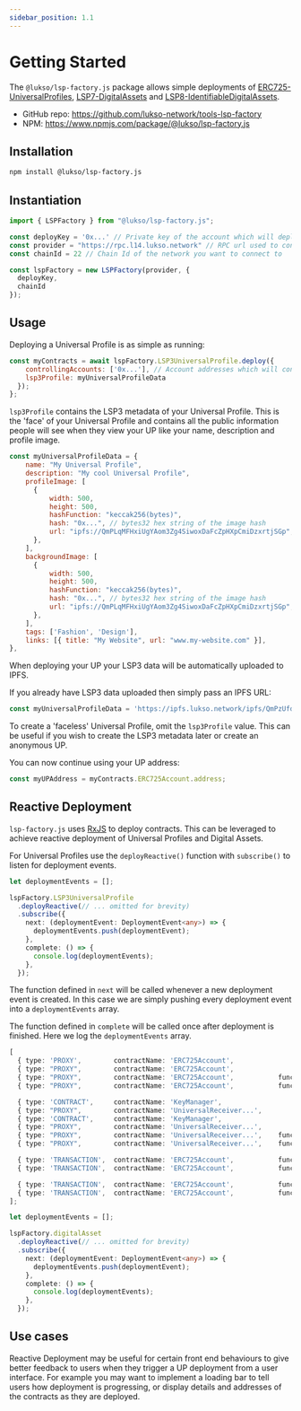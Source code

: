 ```yaml
---
sidebar_position: 1.1
---
```


# Getting Started

The `@lukso/lsp-factory.js` package allows simple deployments of [ERC725-UniversalProfiles](https://github.com/lukso-network/LIPs/blob/main/LSPs/LSP-0-ERC725Account.md), [LSP7-DigitalAssets](https://github.com/lukso-network/LIPs/blob/main/LSPs/LSP-7-DigitalAsset.md) and [LSP8-IdentifiableDigitalAssets](https://github.com/lukso-network/LIPs/blob/main/LSPs/LSP-8-IdentifiableDigitalAsset.md).

- GitHub repo: https://github.com/lukso-network/tools-lsp-factory
- NPM: https://www.npmjs.com/package/@lukso/lsp-factory.js

## Installation

```bash
npm install @lukso/lsp-factory.js
```

## Instantiation

```javascript
import { LSPFactory } from "@lukso/lsp-factory.js";

const deployKey = '0x...' // Private key of the account which will deploy UPs
const provider = "https://rpc.l14.lukso.network" // RPC url used to connect to the network
const chainId = 22 // Chain Id of the network you want to connect to

const lspFactory = new LSPFactory(provider, {
  deployKey,
  chainId
});
```

## Usage

Deploying a Universal Profile is as simple as running:

```javascript
const myContracts = await lspFactory.LSP3UniversalProfile.deploy({
    controllingAccounts: ['0x...'], // Account addresses which will control the UP
    lsp3Profile: myUniversalProfileData
  });
};
```


`lsp3Profile` contains the LSP3 metadata of your Universal Profile. This is the 'face' of your Universal Profile and contains all the public information people will see when they view your UP like your name, description and profile image.

```javascript
const myUniversalProfileData = {
    name: "My Universal Profile",
    description: "My cool Universal Profile",
    profileImage: [
      {
          width: 500,
          height: 500,
          hashFunction: "keccak256(bytes)",
          hash: "0x...", // bytes32 hex string of the image hash
          url: "ipfs://QmPLqMFHxiUgYAom3Zg4SiwoxDaFcZpHXpCmiDzxrtjSGp",
      },
    ],
    backgroundImage: [
      {
          width: 500,
          height: 500,
          hashFunction: "keccak256(bytes)",
          hash: "0x...", // bytes32 hex string of the image hash
          url: "ipfs://QmPLqMFHxiUgYAom3Zg4SiwoxDaFcZpHXpCmiDzxrtjSGp",
      },
    ],
    tags: ['Fashion', 'Design'],
    links: [{ title: "My Website", url: "www.my-website.com" }],
},
```

When deploying your UP your LSP3 data will be automatically uploaded to IPFS.

If you already have LSP3 data uploaded then simply pass an IPFS URL:
```javascript
const myUniversalProfileData = 'https://ipfs.lukso.network/ipfs/QmPzUfdKhY6vfcTNDnitwKnnpm5GqjYSmw9todNVmi4bqy'
```



To create a 'faceless' Universal Profile, omit the `lsp3Profile` value. This can be useful if you wish to create the LSP3 metadata later or create an anonymous UP. 


You can now continue using your UP address:

```javascript
const myUPAddress = myContracts.ERC725Account.address;
```

## Reactive Deployment

`lsp-factory.js` uses [RxJS](https://github.com/ReactiveX/rxjs) to deploy contracts. This can be leveraged to achieve reactive deployment of Universal Profiles and Digital Assets.

For Universal Profiles use the `deployReactive()` function with `subscribe()` to listen for deployment events.

```typescript
let deploymentEvents = [];

lspFactory.LSP3UniversalProfile
  .deployReactive(// ... omitted for brevity)
  .subscribe({
    next: (deploymentEvent: DeploymentEvent<any>) => {
      deploymentEvents.push(deploymentEvent);
    },
    complete: () => {
      console.log(deploymentEvents);
    },
  });
```
The function defined in `next` will be called whenever a new deployment event is created. In this case we are simply pushing every deployment event into a `deploymentEvents` array.

The function defined in `complete` will be called once after deployment is finished. Here we log the `deploymentEvents` array.


```typescript title="console.log(deploymentEvents) output"
[
  { type: 'PROXY',        contractName: 'ERC725Account',                                              status: 'PENDING',  transaction:  {} },
  { type: "PROXY",        contractName: 'ERC725Account',                                              status: 'PENDING',  receipt:      {} },
  { type: "PROXY",        contractName: 'ERC725Account',           functionName: 'initialize',        status: 'PENDING',  transaction:  {} },
  { type: "PROXY",        contractName: 'ERC725Account',           functionName: 'initialize',        status: 'COMPLETE', receipt:      {} },

  { type: 'CONTRACT',     contractName: 'KeyManager',                                                 status: 'PENDING',  transaction:  {} },
  { type: "PROXY",        contractName: 'UniversalReceiver...',                                       status: 'PENDING',  transaction:  {} },
  { type: 'CONTRACT',     contractName: 'KeyManager',                                                 status: 'COMPLETE', receipt:      {} },
  { type: "PROXY",        contractName: 'UniversalReceiver...',                                       status: 'PENDING',  receipt:      {} },
  { type: "PROXY",        contractName: 'UniversalReceiver...',    functionName: 'initialize',        status: 'PENDING',  transaction:  {} },
  { type: "PROXY",        contractName: 'UniversalReceiver...',    functionName: 'initialize',        status: 'COMPLETE', receipt:      {} },

  { type: 'TRANSACTION',  contractName: 'ERC725Account',           functionName: 'setDataMultiple',   status: 'PENDING',  transaction:  {} },
  { type: 'TRANSACTION',  contractName: 'ERC725Account',           functionName: 'setDataMultiple',   status: 'COMPLETE', receipt:      {} },

  { type: 'TRANSACTION',  contractName: 'ERC725Account',           functionName: 'transferOwnership', status: 'PENDING',  transaction:  {} },
  { type: 'TRANSACTION',  contractName: 'ERC725Account',           functionName: 'transferOwnership', status: 'COMPLETE', receipt:      {} },
];
```


```typescript
let deploymentEvents = [];

lspFactory.digitalAsset
  .deployReactive(// ... omitted for brevity)
  .subscribe({
    next: (deploymentEvent: DeploymentEvent<any>) => {
      deploymentEvents.push(deploymentEvent);
    },
    complete: () => {
      console.log(deploymentEvents);
    },
  });
```
## Use cases
Reactive Deployment may be useful for certain front end behaviours to give better feedback to users when they trigger a UP deployment from a user interface. For example you may want to implement a loading bar to tell users how deployment is progressing, or display details and addresses of the contracts as they are deployed.
